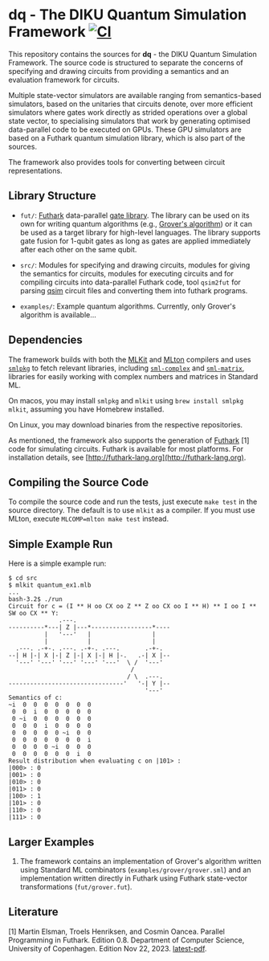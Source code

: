 # dq - The DIKU Quantum Simulation Framework [![CI](https://github.com/diku-dk/dq/workflows/CI/badge.svg)](https://github.com/diku-dk/dq/actions)

This repository contains the sources for __dq__ - the DIKU Quantum Simulation
Framework. The source code is structured to separate the concerns of specifying
and drawing circuits from providing a semantics and an evaluation framework for
circuits.

Multiple state-vector simulators are available ranging from semantics-based
simulators, based on the unitaries that circuits denote, over more efficient
simulators where gates work directly as strided operations over a global state
vector, to specialising simulators that work by generating optimised
data-parallel code to be executed on GPUs. These GPU simulators are based on a
Futhark quantum simulation library, which is also part of the sources.

The framework also provides tools for converting between circuit
representations.

## Library Structure

- `fut/`: [Futhark](http://futhark-lang.org) data-parallel [gate library](/fut/qsim.fut).
  The library can be used on its own for writing
  quantum algorithms (e.g., [Grover's algorithm](/fut/grover.fut)) or it can be
  used as a target library for high-level languages. The library supports gate
  fusion for 1-qubit gates as long as gates are applied immediately after each
  other on the same qubit.

- `src/`: Modules for specifying and drawing circuits, modules for giving the
  semantics for circuits, modules for executing circuits and for compiling
  circuits into data-parallel Futhark code, tool `qsim2fut` for parsing
  [qsim](https://github.com/quantumlib/qsim) circuit files and converting them
  into futhark programs.

- `examples/`: Example quantum algorithms. Currently, only Grover's algorithm is
  available...

## Dependencies

The framework builds with both the [MLKit](https://github.com/melsman/mlkit) and
[MLton](http://mlton.org/) compilers and uses
[`smlpkg`](https://github.com/diku-dk/smlpkg) to fetch relevant libraries,
including [`sml-complex`](https://github.com/diku-dk/sml-complex) and
[`sml-matrix`](https://github.com/diku-dk/sml-matrix), libraries for easily
working with complex numbers and matrices in Standard ML.

On macos, you may install `smlpkg` and `mlkit` using `brew install smlpkg
mlkit`, assuming you have Homebrew installed.

On Linux, you may download binaries from the respective repositories.

As mentioned, the framework also supports the generation of
[Futhark](http://futhark-lang.org) [1] code for simulating circuits. Futhark is
available for most platforms. For installation details, see
[http://futhark-lang.org](http://futhark-lang.org).

## Compiling the Source Code

To compile the source code and run the tests, just execute `make test` in the
source directory. The default is to use `mlkit` as a compiler. If you must use
MLton, execute `MLCOMP=mlton make test` instead.

## Simple Example Run

Here is a simple example run:
```
$ cd src
$ mlkit quantum_ex1.mlb
...
bash-3.2$ ./run
Circuit for c = (I ** H oo CX oo Z ** Z oo CX oo I ** H) ** I oo I ** SW oo CX ** Y:
              .---.
----------*---| Z |---*-----------------*----
          |   '---'   |                 |
          |           |                 |
  .---. .-+-. .---. .-+-. .---.       .-+-.
--| H |-| X |-| Z |-| X |-| H |-.   .-| X |--
  '---' '---' '---' '---' '---'  \ /  '---'
                                  /
                                 / \  .---.
--------------------------------'   '-| Y |--
                                      '---'
Semantics of c:
~i  0  0  0  0  0  0  0
 0  0  i  0  0  0  0  0
 0 ~i  0  0  0  0  0  0
 0  0  0  i  0  0  0  0
 0  0  0  0  0 ~i  0  0
 0  0  0  0  0  0  0  i
 0  0  0  0 ~i  0  0  0
 0  0  0  0  0  0  i  0
Result distribution when evaluating c on |101> :
|000> : 0
|001> : 0
|010> : 0
|011> : 0
|100> : 1
|101> : 0
|110> : 0
|111> : 0
```

## Larger Examples

1. The framework contains an implementation of Grover's algorithm written using
   Standard ML combinators (`examples/grover/grover.sml`) and an implementation
   written directly in Futhark using Futhark state-vector transformations
   (`fut/grover.fut`).

## Literature

[1] Martin Elsman, Troels Henriksen, and Cosmin Oancea. Parallel Programming in
Futhark. Edition 0.8. Department of Computer Science, University of
Copenhagen. Edition Nov
22, 2023. [latest-pdf](https://readthedocs.org/projects/futhark-book/downloads/pdf/latest/).
